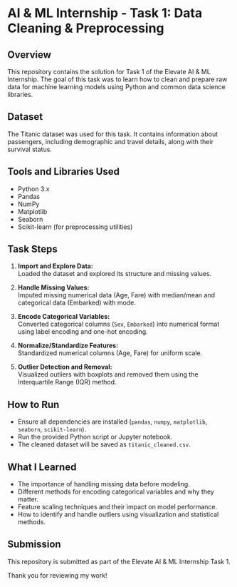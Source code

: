 # AI & ML Internship - Task 1: Data Cleaning & Preprocessing

## Overview
This repository contains the solution for Task 1 of the Elevate AI & ML Internship. The goal of this task was to learn how to clean and prepare raw data for machine learning models using Python and common data science libraries.

## Dataset
The Titanic dataset was used for this task. It contains information about passengers, including demographic and travel details, along with their survival status.

## Tools and Libraries Used
- Python 3.x
- Pandas
- NumPy
- Matplotlib
- Seaborn
- Scikit-learn (for preprocessing utilities)

## Task Steps
1. **Import and Explore Data:**  
   Loaded the dataset and explored its structure and missing values.

2. **Handle Missing Values:**  
   Imputed missing numerical data (Age, Fare) with median/mean and categorical data (Embarked) with mode.

3. **Encode Categorical Variables:**  
   Converted categorical columns (`Sex`, `Embarked`) into numerical format using label encoding and one-hot encoding.

4. **Normalize/Standardize Features:**  
   Standardized numerical columns (Age, Fare) for uniform scale.

5. **Outlier Detection and Removal:**  
   Visualized outliers with boxplots and removed them using the Interquartile Range (IQR) method.

## How to Run
- Ensure all dependencies are installed (`pandas`, `numpy`, `matplotlib`, `seaborn`, `scikit-learn`).
- Run the provided Python script or Jupyter notebook.
- The cleaned dataset will be saved as `titanic_cleaned.csv`.

## What I Learned
- The importance of handling missing data before modeling.
- Different methods for encoding categorical variables and why they matter.
- Feature scaling techniques and their impact on model performance.
- How to identify and handle outliers using visualization and statistical methods.

## Submission
This repository is submitted as part of the Elevate AI & ML Internship Task 1.

Thank you for reviewing my work!

